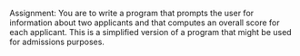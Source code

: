 Assignment: You are to write a program that prompts the user for information about two applicants
and that computes an overall score for each applicant. This is a simplified version of a
program that might be used for admissions purposes.
